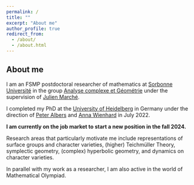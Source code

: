 ```yaml
---
permalink: /
title: ""
excerpt: "About me"
author_profile: true
redirect_from: 
  - /about/
  - /about.html
---
```


## About me

I am an FSMP postdoctoral researcher of mathematics at [Sorbonne Université](https://www.sorbonne-universite.fr/en) in the group [Analyse complexe et Géométrie](https://www.imj-prg.fr/acg/) under the supervision of [Julien Marché](https://webusers.imj-prg.fr/~julien.marche/).

I completed my PhD at the [University of Heidelberg](https://www.uni-heidelberg.de/) in Germany under the direction of [Peter Albers](https://www.mathi.uni-heidelberg.de/~palbers/) and [Anna Wienhard](https://www.mathi.uni-heidelberg.de/~wienhard/) in July 2022.

**I am currently on the job market to start a new position in the fall 2024.**

Research areas that particularly motivate me include representations of surface groups and character varieties, (higher) Teichmüller Theory, symplectic geometry, (complex)
hyperbolic geometry, and dynamics on character varieties.

In parallel with my work as a researcher, I am also active in the world of Mathematical Olympiad.
